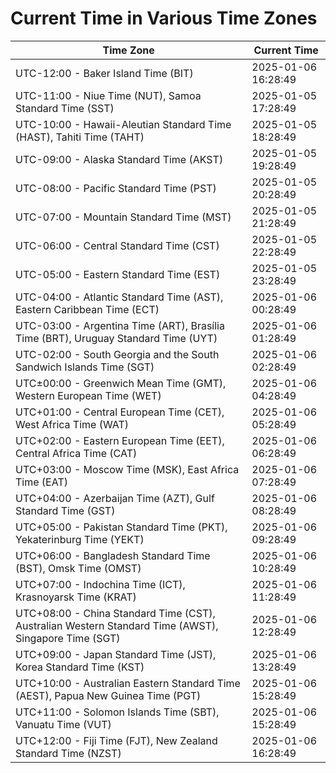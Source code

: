 # Current Time in Various Time Zones

| Time Zone | Current Time |
|-----------|--------------|
| UTC-12:00 - Baker Island Time (BIT) | 2025-01-06 16:28:49 |
| UTC-11:00 - Niue Time (NUT), Samoa Standard Time (SST) | 2025-01-05 17:28:49 |
| UTC-10:00 - Hawaii-Aleutian Standard Time (HAST), Tahiti Time (TAHT) | 2025-01-05 18:28:49 |
| UTC-09:00 - Alaska Standard Time (AKST) | 2025-01-05 19:28:49 |
| UTC-08:00 - Pacific Standard Time (PST) | 2025-01-05 20:28:49 |
| UTC-07:00 - Mountain Standard Time (MST) | 2025-01-05 21:28:49 |
| UTC-06:00 - Central Standard Time (CST) | 2025-01-05 22:28:49 |
| UTC-05:00 - Eastern Standard Time (EST) | 2025-01-05 23:28:49 |
| UTC-04:00 - Atlantic Standard Time (AST), Eastern Caribbean Time (ECT) | 2025-01-06 00:28:49 |
| UTC-03:00 - Argentina Time (ART), Brasília Time (BRT), Uruguay Standard Time (UYT) | 2025-01-06 01:28:49 |
| UTC-02:00 - South Georgia and the South Sandwich Islands Time (SGT) | 2025-01-06 02:28:49 |
| UTC±00:00 - Greenwich Mean Time (GMT), Western European Time (WET) | 2025-01-06 04:28:49 |
| UTC+01:00 - Central European Time (CET), West Africa Time (WAT) | 2025-01-06 05:28:49 |
| UTC+02:00 - Eastern European Time (EET), Central Africa Time (CAT) | 2025-01-06 06:28:49 |
| UTC+03:00 - Moscow Time (MSK), East Africa Time (EAT) | 2025-01-06 07:28:49 |
| UTC+04:00 - Azerbaijan Time (AZT), Gulf Standard Time (GST) | 2025-01-06 08:28:49 |
| UTC+05:00 - Pakistan Standard Time (PKT), Yekaterinburg Time (YEKT) | 2025-01-06 09:28:49 |
| UTC+06:00 - Bangladesh Standard Time (BST), Omsk Time (OMST) | 2025-01-06 10:28:49 |
| UTC+07:00 - Indochina Time (ICT), Krasnoyarsk Time (KRAT) | 2025-01-06 11:28:49 |
| UTC+08:00 - China Standard Time (CST), Australian Western Standard Time (AWST), Singapore Time (SGT) | 2025-01-06 12:28:49 |
| UTC+09:00 - Japan Standard Time (JST), Korea Standard Time (KST) | 2025-01-06 13:28:49 |
| UTC+10:00 - Australian Eastern Standard Time (AEST), Papua New Guinea Time (PGT) | 2025-01-06 15:28:49 |
| UTC+11:00 - Solomon Islands Time (SBT), Vanuatu Time (VUT) | 2025-01-06 15:28:49 |
| UTC+12:00 - Fiji Time (FJT), New Zealand Standard Time (NZST) | 2025-01-06 16:28:49 |
